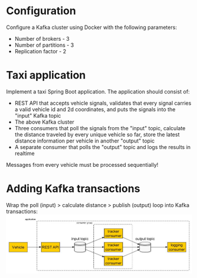 # Configuration

Configure a Kafka cluster using Docker with the following parameters:

- Number of brokers - 3
- Number of partitions - 3
- Replication factor - 2

# Taxi application

Implement a taxi Spring Boot application. The application should consist of:

- REST API that accepts vehicle signals, validates that every signal carries a valid vehicle id and 2d coordinates, and puts the signals
  into the "input" Kafka topic
- The above Kafka cluster
- Three consumers that poll the signals from the "input" topic, calculate the distance traveled by every unique vehicle so far, store the
  latest distance information per vehicle in another "output" topic
- A separate consumer that polls the "output" topic and logs the results in realtime

Messages from every vehicle must be processed sequentially!

# Adding Kafka transactions

Wrap the poll (input) > calculate distance > publish (output) loop into Kafka transactions:
![Kafka transactions](./kafka-transactions.png)



